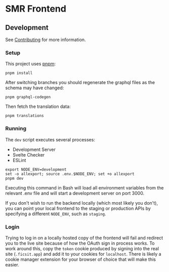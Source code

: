 # SMR Frontend

## Development

See [Contributing](CONTRIBUTING.md) for more information.

### Setup

This project uses [pnpm](https://pnpm.js.org/):

```shell
pnpm install
```

After switching branches you should regenerate the graphql files as the schema may have changed:

```shell
pnpm graphql-codegen
```

Then fetch the translation data:

```shell
pnpm translations
```

### Running

The `dev` script executes several processes:

* Development Server
* Svelte Checker
* ESLint

```shell
export NODE_ENV=development
set -o allexport; source .env.$NODE_ENV; set +o allexport
pnpm dev
```

Executing this command in Bash will load all environment variables from the relevant .env file
and will start a development server on port 3000.

If you don't wish to run the backend locally (which most likely you don't),
you can point your local frontend to the staging or production APIs by specifying a different `NODE_ENV`,
such as `staging`.

### Login

Trying to log in on a locally hosted copy of the frontend will fail and redirect you to the live site
because of how the OAuth sign in process works.
To work around this, copy the `token` cookie produced by signing into the real site (`.ficsit.app`)
and add it to your cookies for `localhost`.
There is likely a cookie manager extension for your browser of choice that will make this easier.
